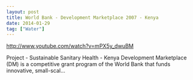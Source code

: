 ```yaml
---
layout: post
title: World Bank - Development Marketplace 2007 - Kenya
date: 2014-01-29
tag: ["Water"]
---
```


http://www.youtube.com/watch?v=mPX5y_dwuBM  

Project - Sustainable Sanitary Health - Kenya Development Marketplace (DM) is a competitive grant program of the World Bank that funds innovative, small-scal...